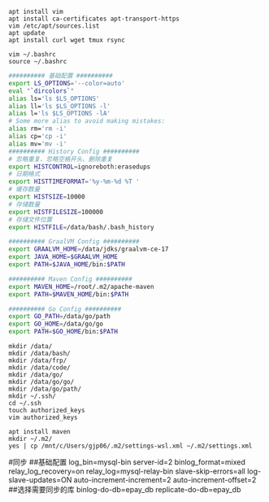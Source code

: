 
```shell
apt install vim
apt install ca-certificates apt-transport-https
vim /etc/apt/sources.list
apt update
apt install curl wget tmux rsync

vim ~/.bashrc
source ~/.bashrc
```

```bash
########## 基础配置 ##########
export LS_OPTIONS='--color=auto'
eval "`dircolors`"
alias ls='ls $LS_OPTIONS'
alias ll='ls $LS_OPTIONS -l'
alias l='ls $LS_OPTIONS -lA'
# Some more alias to avoid making mistakes:
alias rm='rm -i'
alias cp='cp -i'
alias mv='mv -i'
########## History Config ##########
# 忽略重复、忽略空格开头、删除重复
export HISTCONTROL=ignoreboth:erasedups
# 日期格式
export HISTTIMEFORMAT='%y-%m-%d %T '
# 缓存数量
export HISTSIZE=10000
# 存储数量
export HISTFILESIZE=100000
# 存储文件位置
export HISTFILE=/data/bash/.bash_history

########## GraalVM Config ##########
export GRAALVM_HOME=/data/jdks/graalvm-ce-17
export JAVA_HOME=$GRAALVM_HOME
export PATH=$JAVA_HOME/bin:$PATH

########## Maven Config ##########
export MAVEN_HOME=/root/.m2/apache-maven
export PATH=$MAVEN_HOME/bin:$PATH

########## Go Config ##########
export GO_PATH=/data/go/path
export GO_HOME=/data/go/go
export PATH=$GO_HOME/bin:$PATH
```

```shell
mkdir /data/
mkdir /data/bash/
mkdir /data/frp/
mkdir /data/code/
mkdir /data/go/
mkdir /data/go/go/
mkdir /data/go/path/
mkdir ~/.ssh/
cd ~/.ssh
touch authorized_keys
vim authorized_keys
```

```
apt install maven
mkdir ~/.m2/
yes | cp /mnt/c/Users/gjp06/.m2/settings-wsl.xml ~/.m2/settings.xml
```

#同步
##基础配置
log_bin=mysql-bin
server-id=2
binlog_format=mixed
relay_log_recovery=on
relay_log=mysql-relay-bin
slave-skip-errors=all
log-slave-updates=ON
auto-increment-increment=2
auto-increment-offset=2
##选择需要同步的库
binlog-do-db=epay_db
replicate-do-db=epay_db

